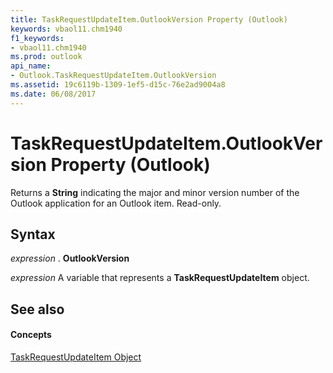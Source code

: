 ```yaml
---
title: TaskRequestUpdateItem.OutlookVersion Property (Outlook)
keywords: vbaol11.chm1940
f1_keywords:
- vbaol11.chm1940
ms.prod: outlook
api_name:
- Outlook.TaskRequestUpdateItem.OutlookVersion
ms.assetid: 19c6119b-1309-1ef5-d15c-76e2ad9004a8
ms.date: 06/08/2017
---
```



# TaskRequestUpdateItem.OutlookVersion Property (Outlook)

Returns a **String** indicating the major and minor version number of the Outlook application for an Outlook item. Read-only.


## Syntax

 _expression_ . **OutlookVersion**

 _expression_ A variable that represents a **TaskRequestUpdateItem** object.


## See also


#### Concepts


[TaskRequestUpdateItem Object](taskrequestupdateitem-object-outlook.md)

